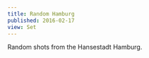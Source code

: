 ```yaml
---
title: Random Hamburg
published: 2016-02-17
view: Set
---
```


Random shots from the Hansestadt Hamburg.
